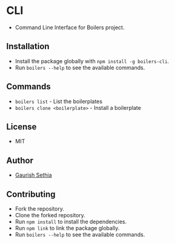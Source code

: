 # CLI
- Command Line Interface for Boilers project.

## Installation
- Install the package globally with `npm install -g boilers-cli`.
- Run `boilers --help` to see the available commands.

## Commands
- `boilers list` - List the boilerplates
- `boilers clone <boilerplate>` - Install a boilerplate

## License
- MIT

## Author
- [Gaurish Sethia](https://github.com/gaurishhs)

## Contributing
- Fork the repository.
- Clone the forked repository.
- Run `npm install` to install the dependencies.
- Run `npm link` to link the package globally.
- Run `boilers --help` to see the available commands.

